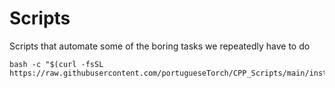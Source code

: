 # Scripts
Scripts that automate some of the boring tasks we repeatedly have to do

```
bash -c "$(curl -fsSL https://raw.githubusercontent.com/portugueseTorch/CPP_Scripts/main/install.sh)"
```
